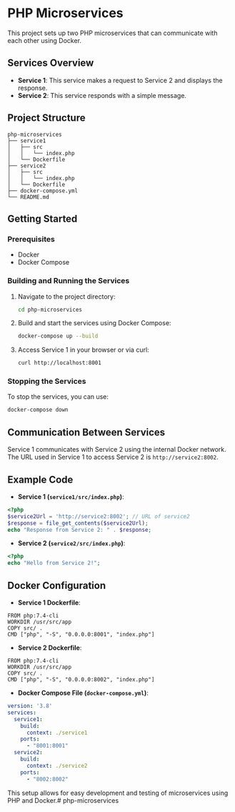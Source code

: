 # PHP Microservices

This project sets up two PHP microservices that can communicate with each other using Docker. 

## Services Overview

- **Service 1**: This service makes a request to Service 2 and displays the response.
- **Service 2**: This service responds with a simple message.

## Project Structure

```
php-microservices
├── service1
│   ├── src
│   │   └── index.php
│   └── Dockerfile
├── service2
│   ├── src
│   │   └── index.php
│   └── Dockerfile
├── docker-compose.yml
└── README.md
```

## Getting Started

### Prerequisites

- Docker
- Docker Compose

### Building and Running the Services

1. Navigate to the project directory:

   ```bash
   cd php-microservices
   ```

2. Build and start the services using Docker Compose:

   ```bash
   docker-compose up --build
   ```

3. Access Service 1 in your browser or via curl:

   ```bash
   curl http://localhost:8001
   ```

### Stopping the Services

To stop the services, you can use:

```bash
docker-compose down
```

## Communication Between Services

Service 1 communicates with Service 2 using the internal Docker network. The URL used in Service 1 to access Service 2 is `http://service2:8002`.

## Example Code

- **Service 1 (`service1/src/index.php`)**:

```php
<?php
$service2Url = 'http://service2:8002'; // URL of service2
$response = file_get_contents($service2Url);
echo "Response from Service 2: " . $response;
```

- **Service 2 (`service2/src/index.php`)**:

```php
<?php
echo "Hello from Service 2!";
```

## Docker Configuration

- **Service 1 Dockerfile**:

```
FROM php:7.4-cli
WORKDIR /usr/src/app
COPY src/ .
CMD ["php", "-S", "0.0.0.0:8001", "index.php"]
```

- **Service 2 Dockerfile**:

```
FROM php:7.4-cli
WORKDIR /usr/src/app
COPY src/ .
CMD ["php", "-S", "0.0.0.0:8002", "index.php"]
```

- **Docker Compose File (`docker-compose.yml`)**:

```yaml
version: '3.8'
services:
  service1:
    build:
      context: ./service1
    ports:
      - "8001:8001"
  service2:
    build:
      context: ./service2
    ports:
      - "8002:8002"
```

This setup allows for easy development and testing of microservices using PHP and Docker.# php-microservices
